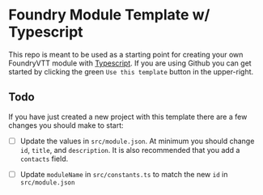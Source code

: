 # Foundry Module Template w/ Typescript

This repo is meant to be used as a starting point for creating your own FoundryVTT module with [Typescript][2]. If you are using Github you can get started by clicking the green `Use this template` button in the upper-right.

## Todo

If you have just created a new project with this template there are a few changes you should make to start:

- [ ] Update the values in `src/module.json`. At minimum you should change `id`, `title`, and `description`. It is also recommended that you add a `contacts` field.
- [ ] Update `moduleName` in `src/constants.ts` to match the new `id` in `src/module.json`


[1]: https://foundryvtt.com/
[2]: https://www.typescriptlang.org/